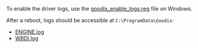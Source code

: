 To enable the driver logs, use the [goodix_enable_logs.reg](goodix_enable_logs.reg) file on Windows.

After a reboot, logs should be accessible at `C:\ProgramData\Goodix`:

+ [ENGINE.log](ENGINE.log)
+ [WBDI.log](WBDI.log)
